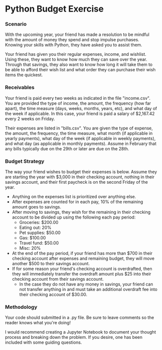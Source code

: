 ﻿# Python Budget Exercise
 
### Scenario
With the upcoming year, your friend has made a resolution to be mindful with the amount of money they spend and stop impulse purchases. Knowing your skills with Python, they have asked you to assist them.

Your friend has given you their regular expenses, income, and wishlist. Using these, they want to know how much they can save over the year. Through that savings, they also want to know how long it will take them to be able to afford their wish list and what order they can purchase their wish items the quickest.

### Receivables
Your friend is paid every two weeks as indicated in the file "income.csv". You are provided the type of income, the amount, the frequency (how far apart), the time measure (days, weeks, months, years, etc), and what day of the week if applicable. In this case, your friend is paid a salary of $2,167.42 every 2 weeks on Friday.

Their expenses are listed in "bills.csv". You are given the type of expense, the amount, the frequency, the time measure, what month (if applicable in yearly payments), what day of the week (if applicable in weekly payments), and what day (as applicable in monthly payments). Assume in February that any bills typically due on the 29th or later are due on the 28th.

### Budget Strategy
The way your friend wishes to budget their expenses is below. Assume they are starting the year with $3,000 in their checking account, nothing in their savings account, and their first paycheck is on the second Friday of the year.
- Anything on the expenses list is prioritized over anything else.
- After expenses are counted for in each pay, 10% of the remaining amount goes to savings.
- After moving to savings, they wish for the remaining in their checking account to be divided up using the following each pay period:
  - Groceries: $200.00
  - Eating out: 20%
  - Pet supplies: $50.00
  - Gas: $100.00
  - Travel fund: $50.00
  - Misc: 20%
- At the end of the pay period, if your friend has more than $700 in their checking account after expenses and remaining budget, they will move another $500 to their savings account.
- If for some reason your friend's checking account is overdrafted, then they will immediately transfer the overdraft amount plus $25 into their checking account from their savings account.
  - In the case they do not have any money in savings, your friend can not transfer anything in and must take an additional overdraft fee into their checking account of $30.00.


### Methodology
Your code should submitted in a .py file. Be sure to leave comments so the reader knows what you're doing!

I would recommend creating a Jupyter Notebook to document your thought process and breaking down the problem. If you desire, one has been included with some guiding questions.
